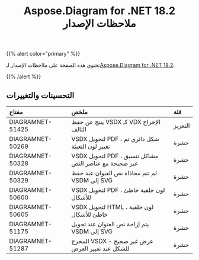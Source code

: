 ﻿---
title: Aspose.Diagram for .NET 18.2 ملاحظات الإصدار
type: docs
weight: 110
url: /ar/net/aspose-diagram-for-net-18-2-release-notes/
---
{{% alert color="primary" %}} 

 تحتوي هذه الصفحة على ملاحظات الإصدار لـ[Aspose.Diagram for .NET 18.2](https://www.nuget.org/packages/Aspose.Diagram/18.2.0).

{{% /alert %}} 
## **التحسينات والتغييرات**

|**مفتاح**|**ملخص**|**فئة**|
|:- |:- |:- |
|DIAGRAMNET-51425|ينتج عن حفظ VSDX كـ VDX الإخراج التالف|التعزيز|
|DIAGRAMNET-50269|VSDX لتحويل PDF ، شكل دائري تم تغيير لون التعبئة|حشرة|
|DIAGRAMNET-50328   |VSDX لتحويل PDF ، مشاكل تنسيق غير صحيحة مع عناصر النص|حشرة|
|DIAGRAMNET-50329|لم تتم محاذاة نص العنوان عند حفظ VSDM إلى SVG|حشرة|
|DIAGRAMNET-50600|VSDX لتحويل PDF ، لون خلفية خاطئ للأشكال|حشرة|
|DIAGRAMNET-50605|VSDX لتحويل HTML ، لون خلفية خاطئ للأشكال|حشرة|
|DIAGRAMNET-51175|يتم إزاحة نص العنوان عند تحويل VSDM إلى SVG|حشرة|
|DIAGRAMNET-51287|المخرج VSDX - عرض غير صحيح للشكل عند تغيير العرض|حشرة|


